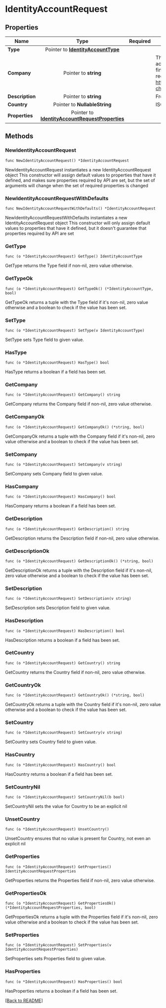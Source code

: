 # IdentityAccountRequest


## Properties
| Name | Type | Required | Description | Examples |
|------------|:-------------:|:-------------:|-------------|:-------------:|
| **Type** | Pointer to [**IdentityAccountType**](IdentityAccountType.md) |  |  |  |
| **Company** | Pointer to **string** |  | The issuing institution associated with the account (e.g., OCBC, GOPAY, 7-11). If adding financial accounts that Xendit supports, we recommend you use the channel_name found at https://xendit.github.io/apireference/#payment-channels for this field |  |
| **Description** | Pointer to **string** |  | Free text description of this account |  |
| **Country** | Pointer to **NullableString** |  | ISO3166-2 country code |  |
| **Properties** | Pointer to [**IdentityAccountRequestProperties**](IdentityAccountRequestProperties.md) |  |  |  |

## Methods

### NewIdentityAccountRequest

`func NewIdentityAccountRequest() *IdentityAccountRequest`

NewIdentityAccountRequest instantiates a new IdentityAccountRequest object
This constructor will assign default values to properties that have it defined,
and makes sure properties required by API are set, but the set of arguments
will change when the set of required properties is changed

### NewIdentityAccountRequestWithDefaults

`func NewIdentityAccountRequestWithDefaults() *IdentityAccountRequest`

NewIdentityAccountRequestWithDefaults instantiates a new IdentityAccountRequest object
This constructor will only assign default values to properties that have it defined,
but it doesn't guarantee that properties required by API are set

### GetType

`func (o *IdentityAccountRequest) GetType() IdentityAccountType`

GetType returns the Type field if non-nil, zero value otherwise.

### GetTypeOk

`func (o *IdentityAccountRequest) GetTypeOk() (*IdentityAccountType, bool)`

GetTypeOk returns a tuple with the Type field if it's non-nil, zero value otherwise
and a boolean to check if the value has been set.

### SetType

`func (o *IdentityAccountRequest) SetType(v IdentityAccountType)`

SetType sets Type field to given value.

### HasType

`func (o *IdentityAccountRequest) HasType() bool`

HasType returns a boolean if a field has been set.

### GetCompany

`func (o *IdentityAccountRequest) GetCompany() string`

GetCompany returns the Company field if non-nil, zero value otherwise.

### GetCompanyOk

`func (o *IdentityAccountRequest) GetCompanyOk() (*string, bool)`

GetCompanyOk returns a tuple with the Company field if it's non-nil, zero value otherwise
and a boolean to check if the value has been set.

### SetCompany

`func (o *IdentityAccountRequest) SetCompany(v string)`

SetCompany sets Company field to given value.

### HasCompany

`func (o *IdentityAccountRequest) HasCompany() bool`

HasCompany returns a boolean if a field has been set.

### GetDescription

`func (o *IdentityAccountRequest) GetDescription() string`

GetDescription returns the Description field if non-nil, zero value otherwise.

### GetDescriptionOk

`func (o *IdentityAccountRequest) GetDescriptionOk() (*string, bool)`

GetDescriptionOk returns a tuple with the Description field if it's non-nil, zero value otherwise
and a boolean to check if the value has been set.

### SetDescription

`func (o *IdentityAccountRequest) SetDescription(v string)`

SetDescription sets Description field to given value.

### HasDescription

`func (o *IdentityAccountRequest) HasDescription() bool`

HasDescription returns a boolean if a field has been set.

### GetCountry

`func (o *IdentityAccountRequest) GetCountry() string`

GetCountry returns the Country field if non-nil, zero value otherwise.

### GetCountryOk

`func (o *IdentityAccountRequest) GetCountryOk() (*string, bool)`

GetCountryOk returns a tuple with the Country field if it's non-nil, zero value otherwise
and a boolean to check if the value has been set.

### SetCountry

`func (o *IdentityAccountRequest) SetCountry(v string)`

SetCountry sets Country field to given value.

### HasCountry

`func (o *IdentityAccountRequest) HasCountry() bool`

HasCountry returns a boolean if a field has been set.

### SetCountryNil

`func (o *IdentityAccountRequest) SetCountryNil(b bool)`

 SetCountryNil sets the value for Country to be an explicit nil

### UnsetCountry
`func (o *IdentityAccountRequest) UnsetCountry()`

UnsetCountry ensures that no value is present for Country, not even an explicit nil
### GetProperties

`func (o *IdentityAccountRequest) GetProperties() IdentityAccountRequestProperties`

GetProperties returns the Properties field if non-nil, zero value otherwise.

### GetPropertiesOk

`func (o *IdentityAccountRequest) GetPropertiesOk() (*IdentityAccountRequestProperties, bool)`

GetPropertiesOk returns a tuple with the Properties field if it's non-nil, zero value otherwise
and a boolean to check if the value has been set.

### SetProperties

`func (o *IdentityAccountRequest) SetProperties(v IdentityAccountRequestProperties)`

SetProperties sets Properties field to given value.

### HasProperties

`func (o *IdentityAccountRequest) HasProperties() bool`

HasProperties returns a boolean if a field has been set.


[[Back to README]](../../README.md)


